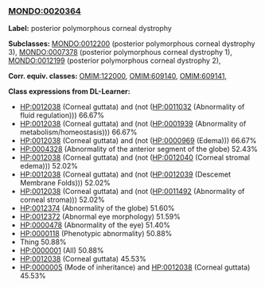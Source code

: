 
### [MONDO:0020364](http://purl.obolibrary.org/obo/MONDO_0020364)
**Label:** posterior polymorphous corneal dystrophy

**Subclasses:** [MONDO:0012200](http://purl.obolibrary.org/obo/MONDO_0012200) (posterior polymorphous corneal dystrophy 3), [MONDO:0007378](http://purl.obolibrary.org/obo/MONDO_0007378) (posterior polymorphous corneal dystrophy 1), [MONDO:0012199](http://purl.obolibrary.org/obo/MONDO_0012199) (posterior polymorphous corneal dystrophy 2), 

**Corr. equiv. classes:** [OMIM:122000](http://purl.obolibrary.org/obo/OMIM_122000), [OMIM:609140](http://purl.obolibrary.org/obo/OMIM_609140), [OMIM:609141](http://purl.obolibrary.org/obo/OMIM_609141), 

**Class expressions from DL-Learner:**

- [HP:0012038](http://purl.obolibrary.org/obo/HP_0012038) (Corneal guttata) and (not ([HP:0011032](http://purl.obolibrary.org/obo/HP_0011032) (Abnormality of fluid regulation))) 66.67%
- [HP:0012038](http://purl.obolibrary.org/obo/HP_0012038) (Corneal guttata) and (not ([HP:0001939](http://purl.obolibrary.org/obo/HP_0001939) (Abnormality of metabolism/homeostasis))) 66.67%
- [HP:0012038](http://purl.obolibrary.org/obo/HP_0012038) (Corneal guttata) and (not ([HP:0000969](http://purl.obolibrary.org/obo/HP_0000969) (Edema))) 66.67%
- [HP:0004328](http://purl.obolibrary.org/obo/HP_0004328) (Abnormality of the anterior segment of the globe) 52.43%
- [HP:0012038](http://purl.obolibrary.org/obo/HP_0012038) (Corneal guttata) and (not ([HP:0012040](http://purl.obolibrary.org/obo/HP_0012040) (Corneal stromal edema))) 52.02%
- [HP:0012038](http://purl.obolibrary.org/obo/HP_0012038) (Corneal guttata) and (not ([HP:0012039](http://purl.obolibrary.org/obo/HP_0012039) (Descemet Membrane Folds))) 52.02%
- [HP:0012038](http://purl.obolibrary.org/obo/HP_0012038) (Corneal guttata) and (not ([HP:0011492](http://purl.obolibrary.org/obo/HP_0011492) (Abnormality of corneal stroma))) 52.02%
- [HP:0012374](http://purl.obolibrary.org/obo/HP_0012374) (Abnormality of the globe) 51.60%
- [HP:0012372](http://purl.obolibrary.org/obo/HP_0012372) (Abnormal eye morphology) 51.59%
- [HP:0000478](http://purl.obolibrary.org/obo/HP_0000478) (Abnormality of the eye) 51.40%
- [HP:0000118](http://purl.obolibrary.org/obo/HP_0000118) (Phenotypic abnormality) 50.88%
- Thing 50.88%
- [HP:0000001](http://purl.obolibrary.org/obo/HP_0000001) (All) 50.88%
- [HP:0012038](http://purl.obolibrary.org/obo/HP_0012038) (Corneal guttata) 45.53%
- [HP:0000005](http://purl.obolibrary.org/obo/HP_0000005) (Mode of inheritance) and [HP:0012038](http://purl.obolibrary.org/obo/HP_0012038) (Corneal guttata) 45.53%


